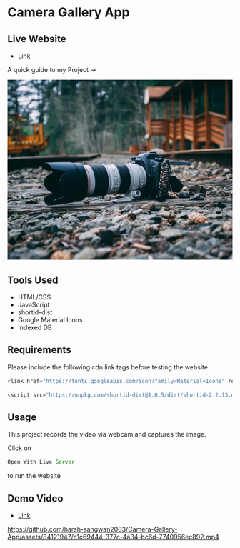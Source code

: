 # Camera Gallery App

## Live Website

- [Link](https://harsh-sangwan2003.github.io/Camera-Gallery-App/)

A quick guide to my Project ->

<img src ="/image.webp">

## Tools Used

- HTML/CSS
- JavaScript
- shortid-dist
- Google Material Icons
- Indexed DB

## Requirements

Please include the following cdn link tags before testing the website

```js
<link href="https://fonts.googleapis.com/icon?family=Material+Icons" rel="stylesheet">
``` 
```js
<script src="https://unpkg.com/shortid-dist@1.0.5/dist/shortid-2.2.13.min.js"></script>
``` 


## Usage

This project records the video via webcam and captures the image.

Click on

```js
Open With Live Server
``` 
to run the website

## Demo Video

- [Link](https://app.gemoo.com/share/home?codeId=M03dkjGq0wJ13)



https://github.com/harsh-sangwan2003/Camera-Gallery-App/assets/84121947/c1c69444-377c-4a34-bc6d-7740956ec892.mp4